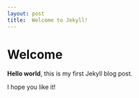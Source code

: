 ```yaml
---
layout: post
title:  Welcome to Jekyll!
---
```


# Welcome

**Hello world**, this is my first Jekyll blog post.

I hope you like it!
<title>how to write a blog</title>
<link rel="stylesheet" href="https://cdn.jsdelivr.net/npm/gitalk@1/dist/gitalk.css">
<script src="https://cdn.jsdelivr.net/npm/gitalk@1/dist/gitalk.min.js"></script>

<div id="gitalk-container"></div>

<script type="text/javascript">
var gitalk = new Gitalk({
  clientID: 'c305c9be47bb4eacc711',
  clientSecret: '42c6ae49b86b3530db784b573e134d596a97609d',
  repo: 'hello-world',
  owner: 'muziapple',
  admin: ['muziapple'],
  id: location.pathname,      // Ensure uniqueness and length less than 50
  distractionFreeMode: true  // Facebook-like distraction free mode
})

gitalk.render('gitalk-container');
</script>

<script>
var _hmt = _hmt || [];
(function() {
  var hm = document.createElement("script");
  hm.src = "https://hm.baidu.com/hm.js?074ed317f1b663dfc85fcfe7a93e257f";
  var s = document.getElementsByTagName("script")[0]; 
  s.parentNode.insertBefore(hm, s);
})();
</script>

